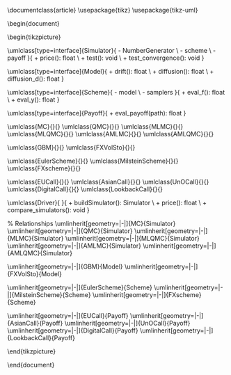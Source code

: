 
\documentclass{article}
\usepackage{tikz}
\usepackage{tikz-uml}

\begin{document}

\begin{tikzpicture}

\umlclass[type=interface]{Simulator}{
    - NumberGenerator \\
    - scheme \\
    - payoff
}{
    + price(): float \\
    + test(): void \\
    + test_convergence(): void
}

\umlclass[type=interface]{Model}{
    + drift(): float \\
    + diffusion(): float \\
    + diffusion_d(): float
}

\umlclass[type=interface]{Scheme}{
    - model \\
    - samplers
}{
    + eval_f(): float \\
    + eval_y(): float
}

\umlclass[type=interface]{Payoff}{
    + eval_payoff(path): float
}

\umlclass{MC}{}{}
\umlclass{QMC}{}{}
\umlclass{MLMC}{}{}
\umlclass{MLQMC}{}{}
\umlclass{AMLMC}{}{}
\umlclass{AMLQMC}{}{}

\umlclass{GBM}{}{}
\umlclass{FXVolSto}{}{}

\umlclass{EulerScheme}{}{}
\umlclass{MilsteinScheme}{}{}
\umlclass{FXscheme}{}{}

\umlclass{EUCall}{}{}
\umlclass{AsianCall}{}{}
\umlclass{UnOCall}{}{}
\umlclass{DigitalCall}{}{}
\umlclass{LookbackCall}{}{}

\umlclass{Driver}{
}{
    + buildSimulator(): Simulator \\
    + price(): float \\
    + compare_simulators(): void
}

% Relationships
\umlinherit[geometry=|-|]{MC}{Simulator}
\umlinherit[geometry=|-|]{QMC}{Simulator}
\umlinherit[geometry=|-|]{MLMC}{Simulator}
\umlinherit[geometry=|-|]{MLQMC}{Simulator}
\umlinherit[geometry=|-|]{AMLMC}{Simulator}
\umlinherit[geometry=|-|]{AMLQMC}{Simulator}

\umlinherit[geometry=|-|]{GBM}{Model}
\umlinherit[geometry=|-|]{FXVolSto}{Model}

\umlinherit[geometry=|-|]{EulerScheme}{Scheme}
\umlinherit[geometry=|-|]{MilsteinScheme}{Scheme}
\umlinherit[geometry=|-|]{FXscheme}{Scheme}

\umlinherit[geometry=|-|]{EUCall}{Payoff}
\umlinherit[geometry=|-|]{AsianCall}{Payoff}
\umlinherit[geometry=|-|]{UnOCall}{Payoff}
\umlinherit[geometry=|-|]{DigitalCall}{Payoff}
\umlinherit[geometry=|-|]{LookbackCall}{Payoff}

\end{tikzpicture}

\end{document}
